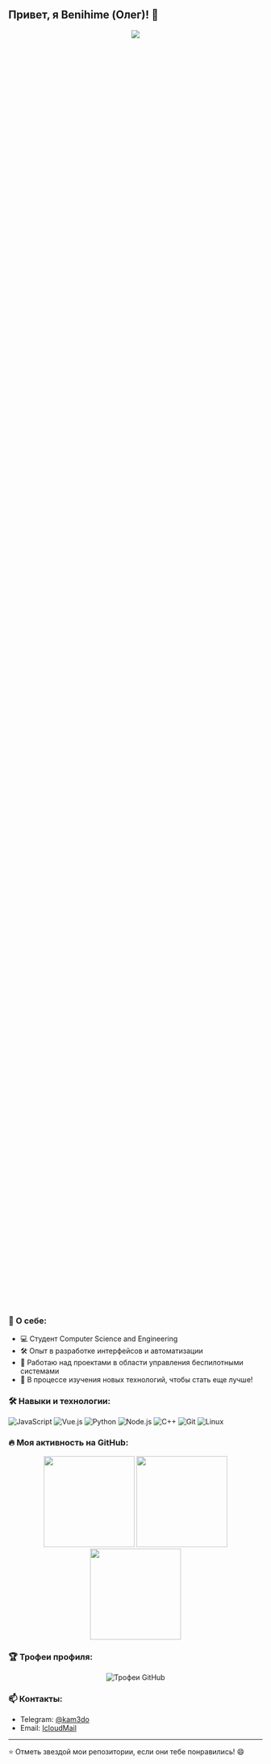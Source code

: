 ## Привет, я Benihime (Олег)! 👋

<p align="center" style="max-width: 100%; height: 180em;">
  <img src="https://media4.giphy.com/media/v1.Y2lkPTc5MGI3NjExaXplOThjc2pwNTd5a2tueXppNjBtN2p2enEyZDNiYThyb2JzeHY3byZlcD12MV9pbnRlcm5hbF9naWZfYnlfaWQmY3Q9Zw/7m9QYSiUeURbKqOfS9/giphy.webp"/>
</p>


### 🔧 О себе:
- 💻 Студент Computer Science and Engineering
- 🛠️ Опыт в разработке интерфейсов и автоматизации
- 🚀 Работаю над проектами в области управления беспилотными системами
- 🌱 В процессе изучения новых технологий, чтобы стать еще лучше!

### 🛠️ Навыки и технологии:
![JavaScript](https://img.shields.io/badge/-JavaScript-EDD222?style=flat-square&logo=javascript&logoColor=black)
![Vue.js](https://img.shields.io/badge/-Vue.js-42B883?style=flat-square&logo=Vue.js&logoColor=white)
![Python](https://img.shields.io/badge/-Python-3776AB?style=flat-square&logo=python&logoColor=white)
![Node.js](https://img.shields.io/badge/-Node.js-339933?style=flat-square&logo=node.js&logoColor=white)
![C++](https://img.shields.io/badge/-C++-00599C?style=flat-square&logo=c%2B%2B&logoColor=white)
![Git](https://img.shields.io/badge/-Git-F05032?style=flat-square&logo=git&logoColor=white)
![Linux](https://img.shields.io/badge/-Linux-FCC624?style=flat-square&logo=linux&logoColor=black)

### 🔥 Моя активность на GitHub:
<p align="center">
  <img height="180em" src="http://github-profile-summary-cards.vercel.app/api/cards/profile-details?username=Beniihime&theme=2077" />
  <img height="180em" src="http://github-profile-summary-cards.vercel.app/api/cards/stats?username=Beniihime&theme=2077" />
  <img height="180em" src="http://github-profile-summary-cards.vercel.app/api/cards/productive-time?username=Beniihime&theme=2077&utcOffset=8" />
</p>

### 🏆 Трофеи профиля:
<p align="center">
  <img src="https://github-profile-trophy.vercel.app/?username=Beniihime&theme=radical" alt="Трофеи GitHub">
</p>

### 📫 Контакты:
- Telegram: [@kam3do](https://t.me/kam3do)
- Email: [IcloudMail](mailto:o.shafranov@icloud.com)

---

⭐️ Отметь звездой мои репозитории, если они тебе понравились! 😄
